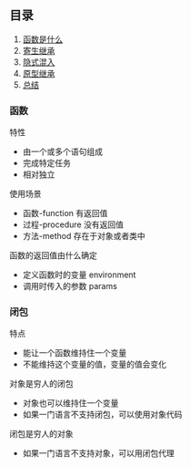 ## 目录
1. [函数是什么](#函数是什么)
2. [寄生继承](#寄生继承)
3. [隐式混入](#隐式混入)
4. [原型继承](#原型继承)
4. [总结](#总结)


### 函数
特性
* 由一个或多个语句组成
* 完成特定任务
* 相对独立


使用场景
* 函数-function 有返回值
* 过程-procedure 没有返回值
* 方法-method 存在于对象或者类中

函数的返回值由什么确定
* 定义函数时的变量 environment
* 调用时传入的参数 params

### 闭包
特点
* 能让一个函数维持住一个变量
* 不能维持这个变量的值，变量的值会变化

对象是穷人的闭包
* 对象也可以维持住一个变量
* 如果一门语言不支持闭包，可以使用对象代码

闭包是穷人的对象
* 如果一门语言不支持对象，可以用闭包代理